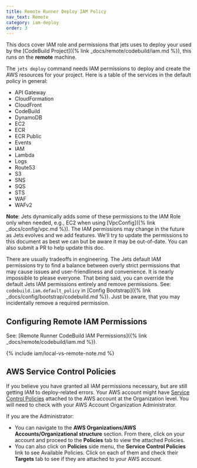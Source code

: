```yaml
---
title: Remote Runner Deploy IAM Policy
nav_text: Remote
category: iam-deploy
order: 3
---
```


This docs cover IAM role and permissions that jets uses to deploy your used by the [CodeBuild Project]({% link _docs/remote/codebuild/iam.md %}), this runs on the **remote** machine.

The `jets deploy` command needs IAM permissions to deploy and create the AWS resources for your project. Here is a table of the services in the default policy in general:

* API Gateway
* CloudFormation
* CloudFront
* CodeBuild
* DynamoDB
* EC2
* ECR
* ECR Public
* Events
* IAM
* Lambda
* Logs
* Route53
* S3
* SNS
* SQS
* STS
* WAF
* WAFv2

**Note**: Jets dynamically adds some of these permissions to the IAM Role only when needed, e.g., EC2 when using [VpcConfig]({% link _docs/config/vpc.md %}). The IAM permissions may change in the future as Jets evolves and we add features. We'll try to update the permissions to this document as best we can but be aware it may be out-of-date. You can also submit a PR to help update this doc.

There are usually tradeoffs in engineering. The Jets default IAM permissions try to find a balance between overly strict permissions that may cause issues and user-friendliness and convenience. It is nearly impossible to please everyone. That being said, you can override the default Jets IAM permissions entirely and remove permissions. See: `codebuild.iam.default_policy` in [Config Bootstrap]({% link _docs/config/bootstrap/codebuild.md %}). Just be aware, that you may incidentally remove a required permission.

## Configuring Remote IAM Permissions

See: [Remote Runner CodeBuild IAM Permissions]({% link _docs/remote/codebuild/iam.md %}).

{% include iam/local-vs-remote-note.md %}

## AWS Service Control Policies

If you believe you have granted all IAM permissions necessary, but are still getting IAM to deploy-related errors. Your AWS account might have [Service Control Policies](https://docs.aws.amazon.com/organizations/latest/userguide/orgs_manage_policies_scps.html) attached to the AWS account at the Organization level. You will need to check with your AWS Account Organization Administrator.

If you are the Administrator:

* You can navigate to the **AWS Organizations/AWS Accounts/Organizational structure** section. From there, click on your account and proceed to the **Policies** tab to view the attached Policies.
* You can also click on **Policies** side menu, the **Service Control Policies** link to see Available Policies. Click on each of them and check their **Targets** tab to see if they are attached to your AWS account.